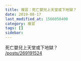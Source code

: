 ```yaml
---
title: 複習：死亡嬰兒上天堂或下地獄？
date: 2019-08-17
last_modified_at: 1566050400
category: 複習
tags: []
sidebar: 
---
```


<p>死亡嬰兒上天堂或下地獄？<br/>
<a href="/posts/269191524" target="_blank">/posts/269191524</a></p>
<p> </p>
